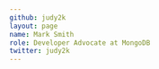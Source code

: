 ```yaml
---
github: judy2k
layout: page
name: Mark Smith
role: Developer Advocate at MongoDB
twitter: judy2k
---
```


